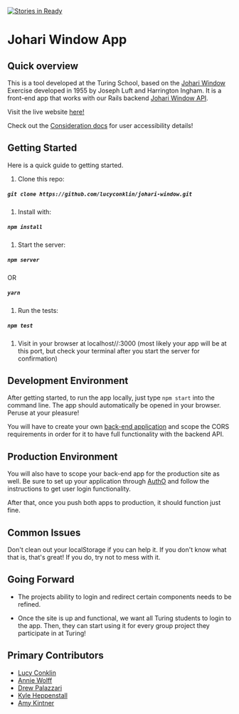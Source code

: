 [![Stories in Ready](https://badge.waffle.io/turingschool/johari-window.png?label=ready&title=Ready)](https://waffle.io/turingschool/johari-window?utm_source=badge)
# Johari Window App
## Quick overview

This is a tool developed at the Turing School, based on the [Johari Window](https://en.wikipedia.org/wiki/Johari_window) Exercise developed in 1955 by Joseph Luft and Harrington Ingham. It is a front-end app that works with our Rails backend [Johari Window API](https://github.com/Dpalazzari/johari_window_api).

Visit the live website [here!](https://johariwindow.herokuapp.com/)

Check out the [Consideration docs](CONSIDERATIONS.md) for user accessibility details!

## Getting Started
Here is a quick guide to getting started.

1. Clone this repo:
##### `git clone https://github.com/lucyconklin/johari-window.git`

1. Install with:
##### `npm install`

1. Start the server:
##### `npm server`
OR
##### `yarn`

1. Run the tests:
##### `npm test`

1. Visit in your browser at localhost//:3000 (most likely your app will be at this port, but check your terminal after you start the server for confirmation)

## Development Environment

After getting started, to run the app locally, just type `npm start` into the command line. The app should automatically be opened in your browser. Peruse at your pleasure!

You will have to create your own [back-end application](https://github.com/Dpalazzari/johari_window_api) and scope the CORS requirements in order for it to have full functionality with the backend API.

## Production Environment

You will also have to scope your back-end app for the production site as well. Be sure to set up your application through [AuthO](https://auth0.com/) and follow the instructions to get user login functionality.

After that, once you push both apps to production, it should function just fine.

## Common Issues

Don't clean out your localStorage if you can help it. If you don't know what that is, that's great! If you do, try not to mess with it.

## Going Forward

- The projects ability to login and redirect certain components needs to be refined.

- Once the site is up and functional, we want all Turing students to login to the app. Then, they can start using it for every group project they participate in at Turing!

## Primary Contributors

- [Lucy Conklin](https://github.com/lucyconklin)
- [Annie Wolff](https://github.com/wlffann)
- [Drew Palazzari](https://github.com/Dpalazzari)
- [Kyle Heppenstall](https://github.com/kheppenstall)
- [Amy Kintner](https://github.com/akintner)
